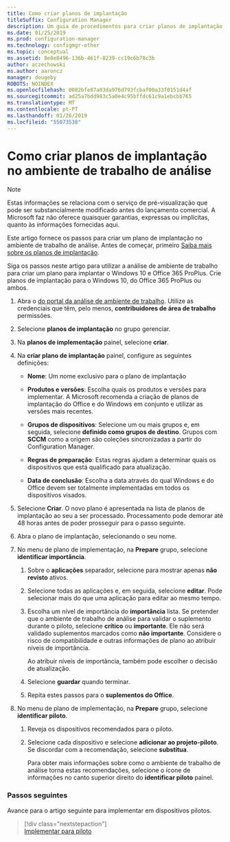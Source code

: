 ```yaml
---
title: Como criar planos de implantação
titleSuffix: Configuration Manager
description: Um guia de procedimentos para criar planos de implantação no ambiente de trabalho de análise.
ms.date: 01/25/2019
ms.prod: configuration-manager
ms.technology: configmgr-other
ms.topic: conceptual
ms.assetid: 8e0e8496-136b-461f-8239-cc19c6b78c3b
author: aczechowski
ms.author: aaroncz
manager: dougeby
ROBOTS: NOINDEX
ms.openlocfilehash: 0082bfe87a03da976d793fcbaf00a33f0151d4af
ms.sourcegitcommit: ad25a7bdd983c5a0e4c95bffdc61c9a1ebcbb765
ms.translationtype: MT
ms.contentlocale: pt-PT
ms.lasthandoff: 01/26/2019
ms.locfileid: "55073538"
---
```

# <a name="how-to-create-deployment-plans-in-desktop-analytics"></a>Como criar planos de implantação no ambiente de trabalho de análise 

> [!Note]  
> Estas informações se relaciona com o serviço de pré-visualização que pode ser substancialmente modificado antes do lançamento comercial. A Microsoft faz não oferece quaisquer garantias, expressas ou implícitas, quanto às informações fornecidas aqui.  

Este artigo fornece os passos para criar um plano de implantação no ambiente de trabalho de análise. Antes de começar, primeiro [Saiba mais sobre os planos de implantação](/sccm/desktop-analytics/about-deployment-plans).

Siga os passos neste artigo para utilizar a análise de ambiente de trabalho para criar um plano para implantar o Windows 10 e Office 365 ProPlus. Crie planos de implantação para o Windows 10, do Office 365 ProPlus ou ambos.

1. Abra o [do portal da análise de ambiente de trabalho](https://aka.ms/m365aprod). Utilize as credenciais que têm, pelo menos, **contribuidores de área de trabalho** permissões.  

2. Selecione **planos de implantação** no grupo gerenciar.  

3. Na **planos de implementação** painel, selecione **criar**.  

4. Na **criar plano de implantação** painel, configure as seguintes definições:  

    - **Nome**: Um nome exclusivo para o plano de implantação  

    - **Produtos e versões**: Escolha quais os produtos e versões para implementar. A Microsoft recomenda a criação de planos de implantação do Office e do Windows em conjunto e utilizar as versões mais recentes.  

    - **Grupos de dispositivos**: Selecione um ou mais grupos e, em seguida, selecione **definido como grupos de destino**. Grupos com **SCCM** como a origem são coleções sincronizadas a partir do Configuration Manager.  

    - **Regras de preparação**: Estas regras ajudam a determinar quais os dispositivos que está qualificado para atualização. 

    - **Data de conclusão**: Escolha a data através do qual Windows e do Office devem ser totalmente implementadas em todos os dispositivos visados.  

5. Selecione **Criar**. O novo plano é apresentada na lista de planos de implantação ao seu a ser processado. Processamento pode demorar até 48 horas antes de poder prosseguir para o passo seguinte.   

6. Abra o plano de implantação, selecionando o seu nome.  

7. No menu de plano de implementação, na **Prepare** grupo, selecione **identificar importância**.  

    1. Sobre o **aplicações** separador, selecione para mostrar apenas **não revisto** ativos.  

    2. Selecione todas as aplicações e, em seguida, selecione **editar**. Pode selecionar mais do que uma aplicação para editar ao mesmo tempo.   

    3. Escolha um nível de importância do **importância** lista. Se pretender que o ambiente de trabalho de análise para validar o suplemento durante o piloto, selecione **crítico** ou **importante**. Ele não será validado suplementos marcados como **não importante**. Considere o risco de compatibilidade e outras informações de plano ao atribuir níveis de importância.  

        Ao atribuir níveis de importância, também pode escolher o decisão de atualização.  

    4. Selecione **guardar** quando terminar.  

    5. Repita estes passos para o **suplementos do Office**.  

8. No menu de plano de implementação, na **Prepare** grupo, selecione **identificar piloto**.  

    1. Reveja os dispositivos recomendados para o piloto.  

    2. Selecione cada dispositivo e selecione **adicionar ao projeto-piloto**. Se discordar com a recomendação, selecione **substitua**.  

        Para obter mais informações sobre como o ambiente de trabalho de análise torna estas recomendações, selecione o ícone de informações no canto superior direito do **identificar piloto** painel.



### <a name="next-steps"></a>Passos seguintes

Avance para o artigo seguinte para implementar em dispositivos pilotos.
> [!div class="nextstepaction"]  
> [Implementar para piloto](/sccm/desktop-analytics/deploy-pilot)  
